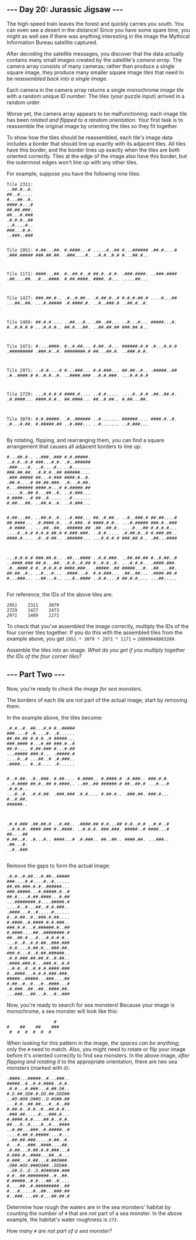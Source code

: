 <article class="day-desc"><h2>--- Day 20: Jurassic Jigsaw ---</h2><p>The high-speed train leaves the forest and quickly carries you south. You can even see a desert in the distance! Since you have some spare time, you <span title="Just in case. Maybe they missed something.">might as well</span> see if there was anything interesting in the image the Mythical Information Bureau satellite captured.</p>
<p>After decoding the satellite messages, you discover that the data actually contains many small images created by the satellite's <em>camera array</em>. The camera array consists of many cameras; rather than produce a single square image, they produce many smaller square image <em>tiles</em> that need to be <em>reassembled back into a single image</em>.</p>
<p>Each camera in the camera array returns a single monochrome <em>image tile</em> with a random unique <em>ID number</em>.  The tiles (your puzzle input) arrived in a random order.</p>
<p>Worse yet, the camera array appears to be malfunctioning: each image tile has been <em>rotated and flipped to a random orientation</em>. Your first task is to reassemble the original image by orienting the tiles so they fit together.</p>
<p>To show how the tiles should be reassembled, each tile's image data includes a border that should line up exactly with its adjacent tiles. All tiles have this border, and the border lines up exactly when the tiles are both oriented correctly. Tiles at the edge of the image also have this border, but the outermost edges won't line up with any other tiles.</p>
<p>For example, suppose you have the following nine tiles:</p>
<pre><code>Tile 2311:
..##.#..#.
##..#.....
#...##..#.
####.#...#
##.##.###.
##...#.###
.#.#.#..##
..#....#..
###...#.#.
..###..###

Tile 1951:
#.##...##.
#.####...#
.....#..##
#...######
.##.#....#
.###.#####
###.##.##.
.###....#.
..#.#..#.#
#...##.#..

Tile 1171:
####...##.
#..##.#..#
##.#..#.#.
.###.####.
..###.####
.##....##.
.#...####.
#.##.####.
####..#...
.....##...

Tile 1427:
###.##.#..
.#..#.##..
.#.##.#..#
#.#.#.##.#
....#...##
...##..##.
...#.#####
.#.####.#.
..#..###.#
..##.#..#.

Tile 1489:
##.#.#....
..##...#..
.##..##...
..#...#...
#####...#.
#..#.#.#.#
...#.#.#..
##.#...##.
..##.##.##
###.##.#..

Tile 2473:
#....####.
#..#.##...
#.##..#...
######.#.#
.#...#.#.#
.#########
.###.#..#.
########.#
##...##.#.
..###.#.#.

Tile 2971:
..#.#....#
#...###...
#.#.###...
##.##..#..
.#####..##
.#..####.#
#..#.#..#.
..####.###
..#.#.###.
...#.#.#.#

Tile 2729:
...#.#.#.#
####.#....
..#.#.....
....#..#.#
.##..##.#.
.#.####...
####.#.#..
##.####...
##..#.##..
#.##...##.

Tile 3079:
#.#.#####.
.#..######
..#.......
######....
####.#..#.
.#...#.##.
#.#####.##
..#.###...
..#.......
..#.###...
</code></pre>
<p>By rotating, flipping, and rearranging them, you can find a square arrangement that causes all adjacent borders to line up:</p>
<pre><code>#...##.#.. ..###..### #.#.#####.
..#.#..#.# ###...#.#. .#..######
.###....#. ..#....#.. ..#.......
###.##.##. .#.#.#..## ######....
.###.##### ##...#.### ####.#..#.
.##.#....# ##.##.###. .#...#.##.
#...###### ####.#...# #.#####.##
.....#..## #...##..#. ..#.###...
#.####...# ##..#..... ..#.......
#.##...##. ..##.#..#. ..#.###...

#.##...##. ..##.#..#. ..#.###...
##..#.##.. ..#..###.# ##.##....#
##.####... .#.####.#. ..#.###..#
####.#.#.. ...#.##### ###.#..###
.#.####... ...##..##. .######.##
.##..##.#. ....#...## #.#.#.#...
....#..#.# #.#.#.##.# #.###.###.
..#.#..... .#.##.#..# #.###.##..
####.#.... .#..#.##.. .######...
...#.#.#.# ###.##.#.. .##...####

...#.#.#.# ###.##.#.. .##...####
..#.#.###. ..##.##.## #..#.##..#
..####.### ##.#...##. .#.#..#.##
#..#.#..#. ...#.#.#.. .####.###.
.#..####.# #..#.#.#.# ####.###..
.#####..## #####...#. .##....##.
##.##..#.. ..#...#... .####...#.
#.#.###... .##..##... .####.##.#
#...###... ..##...#.. ...#..####
..#.#....# ##.#.#.... ...##.....
</code></pre>
<p>For reference, the IDs of the above tiles are:</p>
<pre><code><em>1951</em>    2311    <em>3079</em>
2729    1427    2473
<em>2971</em>    1489    <em>1171</em>
</code></pre>
<p>To check that you've assembled the image correctly, multiply the IDs of the four corner tiles together. If you do this with the assembled tiles from the example above, you get <code>1951 * 3079 * 2971 * 1171</code> = <em><code>20899048083289</code></em>.</p>
<p>Assemble the tiles into an image. <em>What do you get if you multiply together the IDs of the four corner tiles?</em></p>
</article>
<article class="day-desc"><h2 id="part2">--- Part Two ---</h2><p>Now, you're ready to <em>check the image for sea monsters</em>.</p>
<p>The borders of each tile are not part of the actual image; start by removing them.</p>
<p>In the example above, the tiles become:</p>
<pre><code>.#.#..#. ##...#.# #..#####
###....# .#....#. .#......
##.##.## #.#.#..# #####...
###.#### #...#.## ###.#..#
##.#.... #.##.### #...#.##
...##### ###.#... .#####.#
....#..# ...##..# .#.###..
.####... #..#.... .#......

#..#.##. .#..###. #.##....
#.####.. #.####.# .#.###..
###.#.#. ..#.#### ##.#..##
#.####.. ..##..## ######.#
##..##.# ...#...# .#.#.#..
...#..#. .#.#.##. .###.###
.#.#.... #.##.#.. .###.##.
###.#... #..#.##. ######..

.#.#.### .##.##.# ..#.##..
.####.## #.#...## #.#..#.#
..#.#..# ..#.#.#. ####.###
#..####. ..#.#.#. ###.###.
#####..# ####...# ##....##
#.##..#. .#...#.. ####...#
.#.###.. ##..##.. ####.##.
...###.. .##...#. ..#..###
</code></pre>
<p>Remove the gaps to form the actual image:</p>
<pre><code>.#.#..#.##...#.##..#####
###....#.#....#..#......
##.##.###.#.#..######...
###.#####...#.#####.#..#
##.#....#.##.####...#.##
...########.#....#####.#
....#..#...##..#.#.###..
.####...#..#.....#......
#..#.##..#..###.#.##....
#.####..#.####.#.#.###..
###.#.#...#.######.#..##
#.####....##..########.#
##..##.#...#...#.#.#.#..
...#..#..#.#.##..###.###
.#.#....#.##.#...###.##.
###.#...#..#.##.######..
.#.#.###.##.##.#..#.##..
.####.###.#...###.#..#.#
..#.#..#..#.#.#.####.###
#..####...#.#.#.###.###.
#####..#####...###....##
#.##..#..#...#..####...#
.#.###..##..##..####.##.
...###...##...#...#..###
</code></pre>
<p>Now, you're ready to search for sea monsters! Because your image is monochrome, a sea monster will look like this:</p>
<pre><code>                  # 
#    ##    ##    ###
 #  #  #  #  #  #   
</code></pre>
<p>When looking for this pattern in the image, <em>the spaces can be anything</em>; only the <code>#</code> need to match. Also, you might need to rotate or flip your image before it's oriented correctly to find sea monsters. In the above image, <em>after flipping and rotating it</em> to the appropriate orientation, there are <em>two</em> sea monsters (marked with <code><em>O</em></code>):</p>
<pre><code>.####...#####..#...###..
#####..#..#.#.####..#.#.
.#.#...#.###...#.##.<em>O</em>#..
#.<em>O</em>.##.<em>O</em><em>O</em>#.#.<em>O</em><em>O</em>.##.<em>O</em><em>O</em><em>O</em>##
..#<em>O</em>.#<em>O</em>#.<em>O</em>##<em>O</em>..<em>O</em>.#<em>O</em>##.##
...#.#..##.##...#..#..##
#.##.#..#.#..#..##.#.#..
.###.##.....#...###.#...
#.####.#.#....##.#..#.#.
##...#..#....#..#...####
..#.##...###..#.#####..#
....#.##.#.#####....#...
..##.##.###.....#.##..#.
#...#...###..####....##.
.#.##...#.##.#.#.###...#
#.###.#..####...##..#...
#.###...#.##...#.##<em>O</em>###.
.<em>O</em>##.#<em>O</em><em>O</em>.###<em>O</em><em>O</em>##..<em>O</em><em>O</em><em>O</em>##.
..<em>O</em>#.<em>O</em>..<em>O</em>..<em>O</em>.#<em>O</em>##<em>O</em>##.###
#.#..##.########..#..##.
#.#####..#.#...##..#....
#....##..#.#########..##
#...#.....#..##...###.##
#..###....##.#...##.##.#
</code></pre>
<p>Determine how rough the waters are in the sea monsters' habitat by counting the number of <code>#</code> that are <em>not</em> part of a sea monster. In the above example, the habitat's water roughness is <em><code>273</code></em>.</p>
<p><em>How many <code>#</code> are not part of a sea monster?</em></p>
</article>
